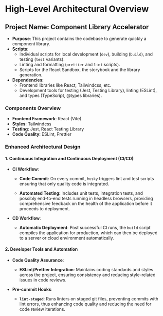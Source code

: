 # High-Level Architectural Overview

## **Project Name: Component Library Accelerator**

- **Purpose**: This project contains the codebase to generate quickly a component library.
- **Scripts**:
  - Individual scripts for local development (`dev`), building (`build`), and testing (`test` variants).
  - Linting and formatting (`prettier` and `lint` scripts).
  - Scripts for the React Sandbox, the storybook and the library generation.
- **Dependencies**:
  - Frontend libraries like React, Tailwindcss, etc.
  - Development tools for testing (Jest, Testing Library), linting (ESLint), and types (TypeScript, @types libraries).

### **Components Overview**

- **Frontend Framework**: React (Vite)
- **Styles**: Tailwindcss
- **Testing**: Jest, React Testing Library
- **Code Quality**: ESLint, Prettier

### Enhanced Architectural Design

#### **1. Continuous Integration and Continuous Deployment (CI/CD)**

- **CI Workflow**:

  - **Code Commit**: On every commit, `husky` triggers lint and test scripts ensuring that only quality code is integrated.

  - **Automated Testing**: Includes unit tests, integration tests, and possibly end-to-end tests running in headless browsers, providing comprehensive feedback on the health of the application before it proceeds to deployment.

- **CD Workflow**:

  - **Automatic Deployment**: Post successful CI runs, the `build` script compiles the application for production, which can then be deployed to a server or cloud environment automatically.

#### **2. Developer Tools and Automation**

- **Code Quality Assurance**:

  - **ESLint/Prettier Integration**: Maintains coding standards and styles across the project, ensuring consistency and reducing style-related issues in code reviews.

- **Pre-commit Hooks**:

  - **`lint-staged`**: Runs linters on staged git files, preventing commits with lint errors, thus enhancing code quality and reducing the need for code review iterations.
